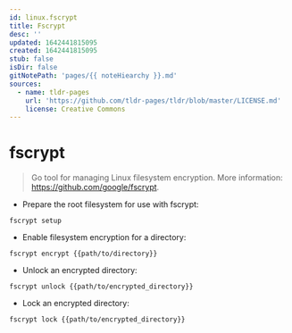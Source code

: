 ```yaml
---
id: linux.fscrypt
title: Fscrypt
desc: ''
updated: 1642441815095
created: 1642441815095
stub: false
isDir: false
gitNotePath: 'pages/{{ noteHiearchy }}.md'
sources:
  - name: tldr-pages
    url: 'https://github.com/tldr-pages/tldr/blob/master/LICENSE.md'
    license: Creative Commons
---
```

# fscrypt

> Go tool for managing Linux filesystem encryption.
> More information: <https://github.com/google/fscrypt>.

- Prepare the root filesystem for use with fscrypt:

`fscrypt setup`

- Enable filesystem encryption for a directory:

`fscrypt encrypt {{path/to/directory}}`

- Unlock an encrypted directory:

`fscrypt unlock {{path/to/encrypted_directory}}`

- Lock an encrypted directory:

`fscrypt lock {{path/to/encrypted_directory}}`

